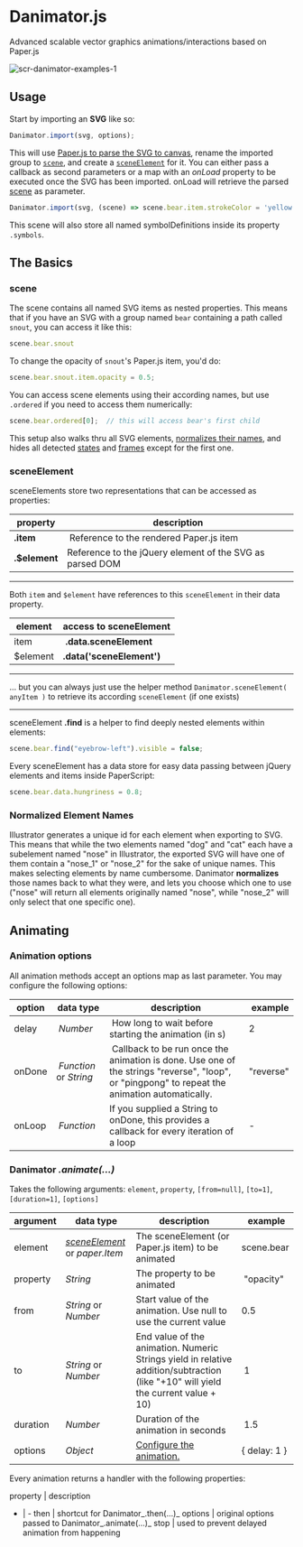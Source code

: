 # Danimator.js
Advanced scalable vector graphics animations/interactions based on Paper.js

![scr-danimator-examples-1](https://user-images.githubusercontent.com/8395474/27254790-489d37b6-5390-11e7-89e2-8a3765e140e5.gif)

## Usage

Start by importing an **SVG** like so:
```js
Danimator.import(svg, options);
```
This will use [Paper.js to parse the SVG to canvas](http://paperjs.org/reference/project/#importsvg-svg), rename the imported group to [`scene`](#scene), and create a [`sceneElement`](#sceneelement) for it. You can either pass a callback as  second parameters or a map with an _onLoad_ property to be executed once the SVG has been imported. onLoad will retrieve the parsed [scene](#scene) as parameter.
```js
Danimator.import(svg, (scene) => scene.bear.item.strokeColor = 'yellow');
```
This scene will also store all named symbolDefinitions inside its property `.symbols`.

## The Basics

### scene
The scene contains all named SVG items as nested properties.
This means that if you have an SVG with a group named `bear` containing a path called `snout`, you can access it like this: 
```js
scene.bear.snout
```
To change the opacity of `snout`'s Paper.js item, you'd do:
```js
scene.bear.snout.item.opacity = 0.5;
```
You can access scene elements using their according names, but use `.ordered` if you need to access them numerically:
```js
scene.bear.ordered[0];  // this will access bear's first child
```
This setup also walks thru all SVG elements, [normalizes their names](#normalized-element-names), and hides all detected [states](#states) and [frames](#frames) except for the first one.


### sceneElement
sceneElements store two representations that can be accessed as properties:

property | description
-|-
**.item** | Reference to the rendered Paper.js item
**.$element** | Reference to the jQuery element of the SVG as parsed DOM

____
Both `item` and `$element` have references to this `sceneElement` in their data property.

element | access to sceneElement
-|-
item | **.data.sceneElement**
$element | **.data('sceneElement')**

____
… but you can always just use the helper method `Danimator.sceneElement( anyItem )` to retrieve its according `sceneElement` (if one exists)
____

sceneElement **.find** is a helper to find deeply nested elements within elements:
 ```js
scene.bear.find("eyebrow-left").visible = false;
```

Every sceneElement has a data store for easy data passing between jQuery elements and items inside PaperScript:
```js
scene.bear.data.hungriness = 0.8;
```


### Normalized Element Names
Illustrator generates a unique id for each element when exporting to SVG. This means that while the two elements named "dog" and "cat" each have a subelement named "nose" in Illustrator, the exported SVG will have one of them contain a "nose_1" or "nose_2" for the sake of unique names. This makes selecting elements by name cumbersome. Danimator **normalizes** those names back to what they were, and lets you choose which one to use ("nose" will return all elements originally named "nose", while "nose_2" will only select that one specific one).

## Animating

### Animation options
All animation methods accept an options map as last parameter. You may configure the following options:

option | data type | description | example
-|-|-|-
delay | _Number_ | How long to wait before starting the animation (in s) | 2
onDone | _Function_ or _String_ | Callback to be run once the animation is done. Use one of the strings "reverse", "loop", or "pingpong" to repeat the animation automatically. | "reverse"
onLoop | _Function_ | If you supplied a String to onDone, this provides a callback for every iteration of a loop | -

### Danimator _.animate(…)_
Takes the following arguments: `element`, `property`, `[from=null]`, `[to=1]`, `[duration=1]`, `[options]`

argument | data type | description | example
-|-|-|-
element | [_sceneElement_](#sceneelement) or _paper.Item_ | The sceneElement (or Paper.js item) to be animated | scene.bear
property | _String_| The property to be animated | "opacity"
from | _String_ or _Number_| Start value of the animation. Use null to use the current value | 0.5
to | _String_ or _Number_ | End value of the animation. Numeric Strings yield in relative addition/subtraction (like "+10" will yield the current value + 10) | 1
duration | _Number_ | Duration of the animation in seconds | 1.5
options | _Object_ | [Configure the animation.](#animation-options) | { delay: 1 }

Every animation returns a handler with the following properties:

property | description
- | -
then | shortcut for Danimator_.then(…)_
options | original options passed to Danimator_.animate(…)_
stop | used to prevent delayed animation from happening